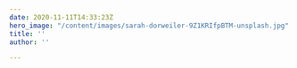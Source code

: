 ```yaml
---
date: 2020-11-11T14:33:23Z
hero_image: "/content/images/sarah-dorweiler-9Z1KRIfpBTM-unsplash.jpg"
title: ''
author: ''

---
```

